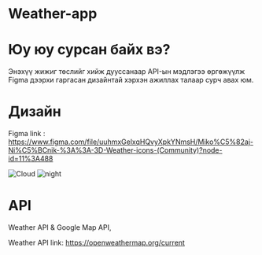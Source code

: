# Weather-app

# Юу юу сурсан байх вэ?
Энэхүү жижиг төслийг хийж дууссанаар API-ын мэдлэгээ өргөжүүлж Figma дээрхи гаргасан дизайнтай хэрхэн ажиллах талаар сурч авах юм.

# Дизайн
Figma link : https://www.figma.com/file/uuhmxGelxqHQvyXpkYNmsH/Miko%C5%82aj-Ni%C5%BCnik-%3A%3A-3D-Weather-icons-(Community)?node-id=11%3A488

![Cloud](https://user-images.githubusercontent.com/66663634/153118757-c912e318-1fda-4d8c-85f0-e8f7f22239d7.png)
![night](https://user-images.githubusercontent.com/66663634/153118936-7a1aa04d-3d37-48d1-95ef-bea17e970b32.png)

# API 
Weather API & Google Map API, 

Weather API link: https://openweathermap.org/current
<!-- Google Map API link: Places library and map js library -->
